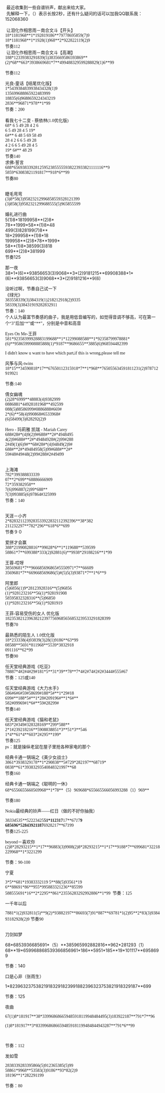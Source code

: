 <div id="sina_keyword_ad_area2" class="articalContent  ">
			<div>&nbsp;<wbr>最近收集到一些<font FACE="宋体">自谱铃声，献出来给大家。</FONT></DIV>
<div>
&nbsp;<wbr>先解释一下，（）表示长按2秒，还有什么疑问的话可以加我QQ联系我：152068360</DIV>
<div>&nbsp;<wbr></DIV>
<div>&nbsp;<wbr><font FACE="宋体">让泪化作相思雨－南合文斗【开头】<br/>
18*1181968**1*192819186**79778695859(7)9<br/>
18*1181968**1*1928(1)968**2*922822119(2)9<br/>
节奏112</FONT></DIV>
<div>&nbsp;<wbr><font FACE="宋体">让泪化作相思雨－南合文斗【高潮】<br/>
188*12339383291839(5)3835669586593869**(2)*68**663*3938669681*7**499488329599288829(1)6**99<br/>

节奏112</FONT></DIV>
<div><font FACE="宋体">光良-童话【结尾优化版】<br/>
1*5439384839938434328(1)9<br/>
135699688865922483999<br/>
18835(6)9688659224343219<br/>
2836**96871*978**1*99<br/>
节奏：200</FONT></DIV>
<div><font FACE="宋体"><br/>
看我七十二变 - 蔡依林(1.0优化版)<br/>
68* 6 5 49 28 4 2 6<br/>
6 5 49 28 4 5 19*<br/>
6#** 6 48 5 69 58 49<br/>
28 4 2 6 6 5 49 28<br/>
4 2 6 6 5 49 28 4 5<br/>
19* 6#** 48 29<br/>
节奏140</FONT></DIV>
<div><font FACE="宋体">求佛-誓言<br/>
688*656938339281259523855555<wbr>938223933821111116**9<br/>
5859*63083821191817**918*6**99<br/>
节奏80</FONT></DIV>
<div>
<p><font FACE="宋体"><br/>
睫毛弯弯<br/>
(3)8*58(3)958232129968585593281213<wbr>99<br/>
(3)858(3)9582321299688555(5)965855599</FONT></P>
<p>婚礼进行曲<br/>
5(1)8*18199958**(2)8*<br/>
78**1999*58**(1)8*48<br/>
499(3)828199(7)8**<br/>
18*299958**(1)8*18<br/>
199958**(2)8*78**1999*<br/>
58**(1)8*38599(3)818<br/>
699**(2)8*381999<br/>
节奏125</P>
<p>那一夜<br/>
38*1*(6)**93856653(3)9068**3*(2)9181215**69908388*1*(6)**93856653(3)9068**3*(2)9181216**9(6)<br/>

没听过啊，节奏自己试一下<br/>
<font FACE="宋体">《绿光》<br/>
383558339(3)384319(1)218212918(2)9335<br/>
58339(3)38431919282832911<br/>
节奏：140<br/>
个人认为最富节奏感的曲子，我是用低音编写的，如觉得音调不够高，可在第一个“3”后加“*”或“**”，分别是中音和高音</FONT></P>
<p><font FACE="宋体">Eyes On Me-王菲<br/>
581*92358399928883199688**1*12299088588**1*92358799978881*(6)**9586599908885888(1)*9187**9686655**3885(6)968594482399<br/>

I didn't know u want to have which part,if this is wrong,please
tell me</FONT></P>
<p><font FACE="宋体">风筝与风-twins<br/>
18*15**34590818*17**67650112315918*7**1*968**765055634591811231(2)978712919921<br/>

节奏:140</FONT></P>
<p><font FACE="宋体">倩女幽魂<br/>
(2)28*6999**48883(4)9382999<br/>
0886881*44928181968**492599<br/>
088(5)88586999#0886888#669#<br/>
2*(6)**58(4)990868#6533968#<br/>
(6)58499(3)828292(2)9</FONT></P>
<p><font FACE="宋体">Hero - 玛莉雅 凯瑞 - Mariah Carey<br/>
688#28#*(4)9(2)9#688#**2#*4948495<br/>
4(2)9#688#**2#*49484928#(2)99#288<br/>
2#49(1)(6)9#**68#28#*(4)94849(2)9#<br/>
688#**2#*49484958(5)99#688#**2#*<br/>
59#48#49#48(2)99#288#2#49499</FONT></P>
<p><font FACE="宋体"><br/>
上海滩<br/>
782*399388833339<br/>
07**2*699**68886666909<br/>
72*359382958**<br/>
7(6)996887(2)99*688**<br/>
7(3)993885(6)97864#325999<br/>
节奏：140</FONT></P>
<p><font FACE="宋体"><br/>
天涯－小齐<br/>
2*828321123928353392283211<wbr>2392396**38*382<br/>
211232297**782*296**618*6**699<br/>
节奏９０<br/></FONT></P>
<p><font FACE="宋体">爱拼才会赢<br/>
388*21990828816**99028*6**1*119688**539599<br/>
58861*7**699388*333(2)92881(6)**9938*29188216**1*99</FONT></P>
<p><font FACE="宋体">王蓉-哎呀<br/>
38569681*7**966685696865#5550971*7**66609<br/>
3569681*7**669668569686(5)#(5)5(3)93871*7**1*6**9</FONT></P>
<p><font FACE="宋体">阿里郎<br/>
(5)6856(1)9*28123928316**(5)96856<br/>
(1)*928123216**56(1)*928191908<br/>
58595832328316**(5)96850<br/>
(1)*928123216**56(1)*9281919</FONT></P>
<p><font FACE="宋体">王菲-容易受伤的女人 优化版<br/>
182353821239638212397756<wbr>968565685323953329182839<wbr>9<br/>
节奏70</FONT></P>
<p><font FACE="宋体">最熟悉的陌生人 1.0优化版<br/>
18*233338(4)93839(3)28(1)9186**63*99<br/>
08588**5691*811968**5539*3832918<br/>
091116**62*99<br/>
节奏90</FONT></P>
<p><font FACE="宋体">任天堂经典游戏《吃豆》<br/>
78887*4#2#4#29#181*5**31*39**78**7*4#2#74#2#2#3444#555#67<br/>
节奏：125或140</FONT></P>
<p><font FACE="宋体">任天堂经典游戏《大力水手》<br/>
586#6#6#59#58699#188*5#**1*29#18<br/>
699#**188*5#**1*28#209196#**1*6#**<br/>
582#09969#1*6#**59#28299#<br/>
节奏140</FONT></P>
<p><font FACE="宋体">任天堂经典游戏《猫和老鼠》<br/>
683*2#349#328328169**299*588**<br/>
2*1#239218216**5908838851*3**51*3**546<br/>
1*4**61*4**603*2#295**199*<br/>
节奏125<br/>
ps：就是操纵老鼠在屋子里抢各种家电的那个</FONT></P>
<p><font FACE="宋体">经典卡通一锅端之《美少女战士》<br/>
3861*3938329178**1*290838**5#729*282197**68719*<br/>
0838**61*39383293540848321997**68<br/>
节奏160</FONT></P>
<p><font FACE="宋体">经典卡通一锅端之《聪明的一休》<br/>
68*6556655660569968**1*78**（5）969688*655665566056993288（1）969**<br/>

节奏180</FONT></P>
<p><font FACE="宋体">Nokia最经典的铃声——红日（做的不好你抽我）<br/>

38*334535**52*223425**51*112317**1*7**671*7**9<br/>
685696*52843921187**6928*217**671*99<br/>
节奏125-225</FONT></P>
<p><font FACE="宋体">beyond－喜欢你<br/>
(2)8*28293215**1*17**96883(3)9908(2)8*28293215**1*17**9188*7**699681*32218229968**1*3221299<br/>

节奏：90-100</FONT></P>
<p><font FACE="宋体">宁夏</FONT></P>
<p><font FACE="宋体">3*5**681*19383332119 5**88(5)93561*19
6**88691*86**955*995883321236**85599
588555691*16**2*2295**861*23556283292992886**1*99&nbsp;<wbr>&nbsp;<wbr>
节奏：125</FONT></P>
<p><font FACE="宋体">一千年以后</FONT></P>
<p><font FACE="宋体">7881*1(2)932811(5)**9(2)*93882197**86693(7)91*887**69781*1(2)95**2*83(3)938493182928(2)9&nbsp;<wbr>
节奏90</FONT></P>
<p><font FACE="宋体"><br/>
刀剑如梦</FONT></P>
<p>
68*6853936685691*（5）**385965992882816**962*281293（1）68**19*659968868539366856961*186**5951*185**19*101117**6958699</P>
<p>节奏：140</P>
<p>口是心非（张雨生）</P>
<p>1*823963237538219183291823<wbr>991882396323753821918329<wbr>187**699</P>
<p>节奏：125</P>
<p><font FACE="宋体">夜曲</FONT></P>
<p><font FACE="宋体">67(1)8*181917**38*339968686659485918119948<wbr>484495(3)183922187**791*7**96</FONT></P>
<p><font FACE="宋体">(1)8*181917**3*833996868665948591811994<wbr>84844943287**791*6**99</FONT></P>
<p>&nbsp;<wbr></P>
<p><font FACE="宋体">节奏：112</FONT></P>
<p><font FACE="宋体">发如雪</FONT></P>
<p><font FACE="宋体">2838339283395866(5)912365385(5)99<br/>
58861*9968**53583(3)9186**93*82(2)9<br/>
18196**1*282291199</FONT></P>
<p><font FACE="宋体">节奏：80<br/></FONT></P>
</DIV>							
		</div>